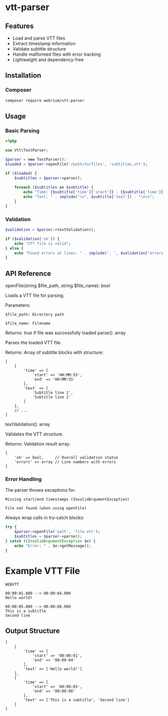 # vtt-parser

## Features

- Load and parse VTT files
- Extract timestamp information
- Validate subtitle structure
- Handle malformed files with error tracking
- Lightweight and dependency-free

## Installation

### Composer

```bash
composer require webrium/vtt-parser
```

## Usage
### Basic Parsing
```PHP
<?php

use Vtt\TextParser;

$parser = new TextParser();
$loaded = $parser->openFile('/path/to/files', 'subtitles.vtt');

if ($loaded) {
    $subtitles = $parser->parse();
    
    foreach ($subtitles as $subtitle) {
        echo "Time: {$subtitle['time']['start']} - {$subtitle['time']['end']}\n";
        echo "Text: " . implode("\n", $subtitle['text']) . "\n\n";
    }
}
```

### Validation

```PHP
$validation = $parser->textValidation();

if ($validation['ok']) {
    echo "VTT file is valid";
} else {
    echo "Found errors at lines: " . implode(', ', $validation['errors']);
}
```

## API Reference
openFile(string $file_path, string $file_name): bool

Loads a VTT file for parsing.

Parameters:

    $file_path: Directory path

    $file_name: Filename

Returns: true if file was successfully loaded
parse(): array

Parses the loaded VTT file.

Returns: Array of subtitle blocks with structure:

```
[
    [
        'time' => [
            'start' => 'HH:MM:SS',
            'end' => 'HH:MM:SS'
        ],
        'text' => [
            'Subtitle line 1',
            'Subtitle line 2'
        ]
    ],
    // ...
]
```
textValidation(): array

Validates the VTT structure.

Returns: Validation result array:
```
[
    'ok' => bool,     // Overall validation status
    'errors' => array // Line numbers with errors
]
```

### Error Handling
The parser throws exceptions for:

    Missing start/end timestamps (InvalidArgumentException)

    File not found (when using openFile)

Always wrap calls in try-catch blocks:
```PHP
try {
    $parser->openFile('path', 'file.vtt');
    $subtitles = $parser->parse();
} catch (\InvalidArgumentException $e) {
    echo "Error: " . $e->getMessage();
}
```

# Example VTT File
```
WEBVTT

00:00:01.000 --> 00:00:04.000
Hello world!

00:00:05.000 --> 00:00:08.000
This is a subtitle
Second line
```

## Output Structure
```
[
    [
        'time' => [
            'start' => '00:00:01',
            'end' => '00:00:04'
        ],
        'text' => ['Hello world!']
    ],
    [
        'time' => [
            'start' => '00:00:05',
            'end' => '00:00:08'
        ],
        'text' => ['This is a subtitle', 'Second line']
    ]
]
```
